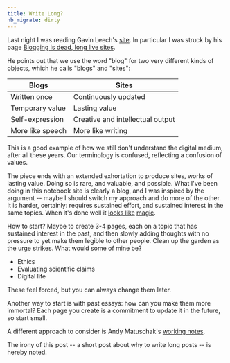 ```yaml
---
title: Write Long?
nb_migrate: dirty
---
```


Last night I was reading Gavin Leech's [site](https://www.gleech.org). In particular I was struck by his page [Blogging is dead, long live sites](https://www.gleech.org/sites).

He points out that we use the word "blog" for two very different kinds of objects, which he calls "blogs" and "sites":

| Blogs | Sites|
| ---   | ---  |
| Written once | Continuously updated |
| Temporary value | Lasting value |
| Self-expression | Creative and intellectual output |
| More like speech | More like writing |


This is a good example of how we still don't understand the digital medium, after all these years. Our terminology is confused, reflecting a confusion of values.

The piece ends with an extended exhortation to produce sites, works of lasting value. Doing so is rare, and valuable, and possible. What I've been doing in this notebook site is clearly a blog, and I was inspired by the argument -- maybe I should switch my approach and do more of the other. It is harder, certainly: requires sustained effort, and sustained interest in the same topics. When it's done well it [looks like](https://twitter.com/louispotok/status/221048966480015360) [magic](https://explore.brainpickings.org/post/31865241996/sometimes-magic-is-just-someone-spending-more?route=%2Fpost%2F%3Aid%2F%3Asummary).

How to start? Maybe to create 3-4 pages, each on a topic that has sustained interest in the past, and then slowly adding thoughts with no pressure to yet make them legible to other people. Clean up the garden as the urge strikes. What would some of mine be?

* Ethics
* Evaluating scientific claims
* Digital life

These feel forced, but you can always change them later. 

Another way to start is with past essays: how can you make them more immortal? Each page you create is a commitment to update it in the future, so start small.

A different approach to consider is Andy Matuschak's [working notes](https://notes.andymatuschak.org/About_these_notes).

The irony of this post -- a short post about why to write long posts -- is hereby noted.
